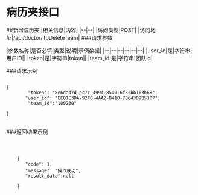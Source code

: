 # 病历夹接口
##新增病历夹
|相关信息|内容|
|--|--|
|访问类型|POST|
|访问地址|/api/doctor/ToDeleteTeam|
###请求参数

|参数名称|是否必填|类型|说明|示例数据|
|--|--|--|--|--|--|
|user_id|是|字符串|用户ID||
|token|是|字符串|token||
|team_id|是|字符串|团队id|

###请求示例
<pre>
<code>
{
        "token": "8e6da47d-ec7c-4994-8540-6f32bb163b68",
       "user_id": "EE81E3DA-92F0-4AA2-B410-7B643D9B5307",
        "team_id":"100230"

}
</code>
</pre>


###返回结果示例

<pre>
<code>


    {
       "code": 1,
       "message": "操作成功",
       "result_data":null

    }



</code>
</pre>
